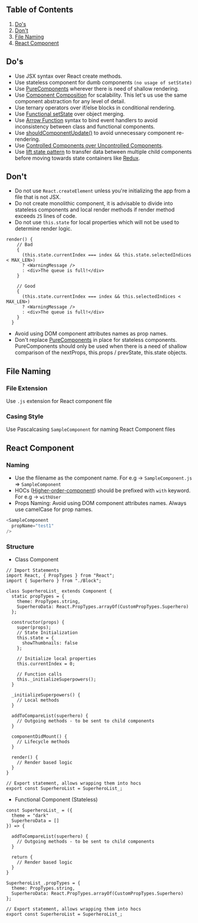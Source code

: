 ## Table of Contents
  1. [Do's](#do-s)
  2. [Don't](#don-t)
  3. [File Naming](#file-naming)
  4. [React Component](#react-component)

## Do's
* Use JSX syntax over React create methods.
* Use stateless component for dumb components `(no usage of setState)`
* Use [PureComponents](https://facebook.github.io/react/docs/react-api.html#react.purecomponent) wherever there is need of shallow rendering. 
* Use [Component Composition](https://reactjs.org/docs/components-and-props.html#composing-components) for scalability. This let's us use the same component abstraction for any level of detail.
* Use ternary operators over if/else blocks in conditional rendering.
* Use [Functional setState](https://x-team.com/blog/react-render-setstate/) over object merging.
* Use [Arrow Function](https://developer.mozilla.org/en-US/docs/Web/JavaScript/Reference/Functions/Arrow_functions) syntax to bind event handlers to avoid inconsistency between class and functional components.
* Use [shouldComponentUpdate()](https://reactjs.org/docs/react-component.html#shouldcomponentupdate) to avoid unnecessary component re-rendering. 
* Use [Controlled Components over Uncontrolled Components](https://goshakkk.name/controlled-vs-uncontrolled-inputs-react/).
* Use [lift state pattern](https://reactjs.org/docs/lifting-state-up.html) to transfer data between multiple child components before moving towards state containers like [Redux](https://redux.js.org/).

## Don't
* Do not use `React.createElement` unless you're initializing the app from a file that is not JSX.
* Do not create monolithic component, it is advisable to divide into stateless components and local render methods if render method exceeds `25` lines of code.
* Do not use `this.state` for local properties which will not be used to determine render logic.
```
render() {
    // Bad
    {
      (this.state.currentIndex === index && this.state.selectedIndices < MAX_LEN>)
      ? <WarningMessage />
      : <div>The queue is full!</div>
    }

    // Good
    {
      (this.state.currentIndex === index && this.selectedIndices < MAX_LEN>)
      ? <WarningMessage />
      : <div>The queue is full!</div>
    }
  }
```
* Avoid using DOM component attributes names as prop names.
* Don't replace [PureComponents](https://facebook.github.io/react/docs/react-api.html#react.purecomponent) in place for stateless components. PureComponents should only be used when there is a need of shallow comparison of the nextProps, this.props / prevState, this.state objects.

## File Naming

### File Extension
Use `.js` extension for React component file

### Casing Style
Use Pascalcasing `SampleComponent` for naming React Component files

## React Component

### Naming
* Use the filename as the component name.
For e.g -> `SampleComponent.js` => `SampleComponent`
* HOCs ([Higher-order-component](https://facebook.github.io/react/docs/higher-order-components.html)) should be prefixed with `with` keyword.
For e.g -> `withUser`
* Props Naming: Avoid using DOM component attributes names. Always use camelCase for prop names.
```javascript
<SampleComponent
  propName="test1"
/>
```

### Structure

* Class Component
```
// Import Statements
import React, { PropTypes } from "React";
import { Superhero } from "./Block";

class SuperheroList_ extends Component {
  static propTypes = {
    theme: PropTypes.string,
    SuperheroData: React.PropTypes.arrayOf(CustomPropTypes.Superhero)
  };

  constructor(props) {
    super(props);
    // State Initialization
    this.state = {
      showThumbnails: false
    };

    // Initialize local properties
    this.currentIndex = 0;

    // Function calls
    this._initializeSuperpowers();
  }

  _initializeSuperpowers() {
    // Local methods
  }

  addToCompareList(superhero) {
    // Outgoing methods - to be sent to child components
  }

  componentDidMount() {
    // Lifecycle methods
  }

  render() {
    // Render based logic
  }
}

// Export statement, allows wrapping them into hocs
export const SuperheroList = SuperheroList_;
```

* Functional Component (Stateless)

```
const SuperheroList_ = ({
  theme = "dark"
  SuperheroData = []
}) => {

  addToCompareList(superhero) {
    // Outgoing methods - to be sent to child components
  }

  return {
    // Render based logic
  }
}

SuperheroList_.propTypes = {
  theme: PropTypes.string,
  SuperheroData: React.PropTypes.arrayOf(CustomPropTypes.Superhero)
};

// Export statement, allows wrapping them into hocs
export const SuperheroList = SuperheroList_;
```
